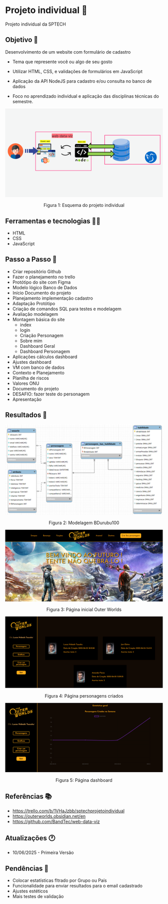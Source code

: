 # Projeto individual 🚩

Projeto individual da SPTECH

## Objetivo 📜

Desenvolvimento de um website com formulário de cadastro

- Tema que represente você ou algo de seu gosto

- Utilizar HTML, CSS, e validações de formulários em JavaScript

- Aplicação da API NodeJS para cadastro e/ou consulta no banco de dados

- Foco no aprendizado individual e aplicação das disciplinas técnicas do semestre.

![Alt text](public\assets\imgs\fluxogramaAplicacao.png)

<p align="center">Figura 1: Esquema do projeto individual</p>

## Ferramentas e tecnologias 👨‍💻

- HTML
- CSS
- JavaScript

## Passo a Passo 👣

- Criar repositório Github
- Fazer o planejamento no trello
- Protótipo do site com Figma
- Modelo lógico Banco de Dados
- Início Documento do projeto
- Planejamento implementação cadastro
- Adaptação Protótipo
- Criação de comandos SQL para testes e modelagem
- Avaliação modelagem
- Montagem básica do site
  - index
  - login
  - Criação Personagem
  - Sobre mim
  - Dashboard Geral
  - Dashboard Personagem
- Aplicações cálculos dashboard
- Ajustes dashboard
- VM com banco de dados
- Contexto e Planejamento
- Planilha de riscos
- Valores ONU
- Documento do projeto
- DESAFIO: fazer teste do personagem
- Apresentação

## Resultados 🎁

![Alt text](public\assets\imgs\modelagemBD.png)

<p align="center">Figura 2: Modelagem BDurubu100</p>

![Alt text](public\assets\imgs\indexOuterWorlds.png)

<p align="center">Figura 3: Página inicial Outer Worlds</p>

![Alt text](public\assets\imgs\paginaCriacaoPersonagensOuterWorlds.png)

<p align="center">Figura 4: Página personagens criados</p>

![Alt text](public\assets\imgs\paginaDashboardOuterWorlds.png)

<p align="center">Figura 5: Página dashboard</p>

<!-- | Job | Company | Contribution Period |Tasks|
|-------|---------|-----------------------|-------|
IT Technician | H2 informática|2 years and 10 months | Remote or in-person technical support |
 -->

## Referências 📚

- https://trello.com/b/1VHaJzbb/sptechprojetoindividual
- https://outerworlds.obsidian.net/en
- https://github.com/BandTec/web-data-viz

## Atualizações 🕐

- 10/06/2025 - Primeira Versão

## Pendências 🚨

- Colocar estatísticas fltrado por Grupo ou País
- Funcionalidade para enviar resultados para o email cadastrado
- Ajustes estéticos
- Mais testes de validação
